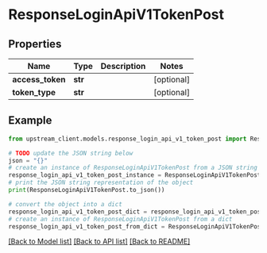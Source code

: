 # ResponseLoginApiV1TokenPost


## Properties

Name | Type | Description | Notes
------------ | ------------- | ------------- | -------------
**access_token** | **str** |  | [optional] 
**token_type** | **str** |  | [optional] 

## Example

```python
from upstream_client.models.response_login_api_v1_token_post import ResponseLoginApiV1TokenPost

# TODO update the JSON string below
json = "{}"
# create an instance of ResponseLoginApiV1TokenPost from a JSON string
response_login_api_v1_token_post_instance = ResponseLoginApiV1TokenPost.from_json(json)
# print the JSON string representation of the object
print(ResponseLoginApiV1TokenPost.to_json())

# convert the object into a dict
response_login_api_v1_token_post_dict = response_login_api_v1_token_post_instance.to_dict()
# create an instance of ResponseLoginApiV1TokenPost from a dict
response_login_api_v1_token_post_from_dict = ResponseLoginApiV1TokenPost.from_dict(response_login_api_v1_token_post_dict)
```
[[Back to Model list]](../README.md#documentation-for-models) [[Back to API list]](../README.md#documentation-for-api-endpoints) [[Back to README]](../README.md)


